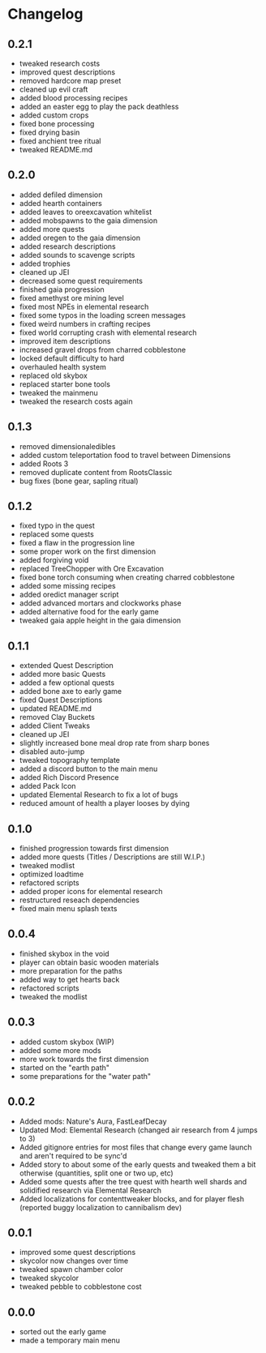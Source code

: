 # Changelog #

## 0.2.1 ##

- tweaked research costs
- improved quest descriptions
- removed hardcore map preset
- cleaned up evil craft
- added blood processing recipes
- added an easter egg to play the pack deathless
- added custom crops
- fixed bone processing
- fixed drying basin
- fixed anchient tree ritual
- tweaked README.md

## 0.2.0 ##

- added defiled dimension
- added hearth containers
- added leaves to oreexcavation whitelist
- added mobspawns to the gaia dimension
- added more quests
- added oregen to the gaia dimension
- added research descriptions
- added sounds to scavenge scripts
- added trophies
- cleaned up JEI
- decreased some quest requirements
- finished gaia progression
- fixed amethyst ore mining level
- fixed most NPEs in elemental research
- fixed some typos in the loading screen messages
- fixed weird numbers in crafting recipes
- fixed world corrupting crash with elemental research
- improved item descriptions
- increased gravel drops from charred cobblestone
- locked default difficulty to hard
- overhauled health system
- replaced old skybox
- replaced starter bone tools
- tweaked the mainmenu
- tweaked the research costs again

## 0.1.3 ##

- removed dimensionaledibles
- added custom teleportation food to travel between Dimensions
- added Roots 3
- removed duplicate content from RootsClassic
- bug fixes (bone gear, sapling ritual)

## 0.1.2 ##

- fixed typo in the quest
- replaced some quests
- fixed a flaw in the progression line
- some proper work on the first dimension
- added forgiving void
- replaced TreeChopper with Ore Excavation
- fixed bone torch consuming when creating charred cobblestone
- added some missing recipes
- added oredict manager script
- added advanced mortars and clockworks phase
- added alternative food for the early game
- tweaked gaia apple height in the gaia dimension

## 0.1.1 ##

- extended Quest Description
- added more basic Quests
- added a few optional quests
- added bone axe to early game
- fixed Quest Descriptions
- updated README.md
- removed Clay Buckets
- added Client Tweaks
- cleaned up JEI
- slightly increased bone meal drop rate from sharp bones
- disabled auto-jump
- tweaked topography template
- added a discord button to the main menu
- added Rich Discord Presence
- added Pack Icon
- updated Elemental Research to fix a lot of bugs
- reduced amount of health a player looses by dying

## 0.1.0 ##

- finished progression towards first dimension
- added more quests (Titles / Descriptions are still W.I.P.)
- tweaked modlist
- optimized loadtime
- refactored scripts
- added proper icons for elemental research
- restructured reseach dependencies
- fixed main menu splash texts

## 0.0.4 ##

- finished skybox in the void
- player can obtain basic wooden materials
- more preparation for the paths
- added way to get hearts back
- refactored scripts
- tweaked the modlist

## 0.0.3 ##

- added custom skybox (WIP)
- added some more mods
- more work towards the first dimension
- started on the "earth path"
- some preparations for the "water path"

## 0.0.2 ##

- Added mods: Nature's Aura, FastLeafDecay
- Updated Mod: Elemental Research (changed air research from 4 jumps to 3)
- Added gitignore entries for most files that change every game launch and aren't required to be sync'd
- Added story to about some of the early quests and tweaked them a bit otherwise (quantities, split one or two up, etc)
- Added some quests after the tree quest with hearth well shards and solidified research via Elemental Research
- Added localizations for contenttweaker blocks, and for player flesh (reported buggy localization to cannibalism dev)

## 0.0.1 ##

- improved some quest descriptions
- skycolor now changes over time
- tweaked spawn chamber color
- tweaked skycolor
- tweaked pebble to cobblestone cost

## 0.0.0 ##

- sorted out the early game
- made a temporary main menu
